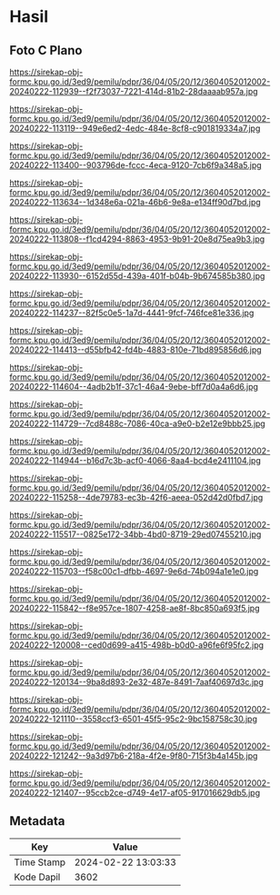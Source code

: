 # Hasil

## Foto C Plano

https://sirekap-obj-formc.kpu.go.id/3ed9/pemilu/pdpr/36/04/05/20/12/3604052012002-20240222-112939--f2f73037-7221-414d-81b2-28daaaab957a.jpg

https://sirekap-obj-formc.kpu.go.id/3ed9/pemilu/pdpr/36/04/05/20/12/3604052012002-20240222-113119--949e6ed2-4edc-484e-8cf8-c901819334a7.jpg

https://sirekap-obj-formc.kpu.go.id/3ed9/pemilu/pdpr/36/04/05/20/12/3604052012002-20240222-113400--903796de-fccc-4eca-9120-7cb6f9a348a5.jpg

https://sirekap-obj-formc.kpu.go.id/3ed9/pemilu/pdpr/36/04/05/20/12/3604052012002-20240222-113634--1d348e6a-021a-46b6-9e8a-e134ff90d7bd.jpg

https://sirekap-obj-formc.kpu.go.id/3ed9/pemilu/pdpr/36/04/05/20/12/3604052012002-20240222-113808--f1cd4294-8863-4953-9b91-20e8d75ea9b3.jpg

https://sirekap-obj-formc.kpu.go.id/3ed9/pemilu/pdpr/36/04/05/20/12/3604052012002-20240222-113930--6152d55d-439a-401f-b04b-9b674585b380.jpg

https://sirekap-obj-formc.kpu.go.id/3ed9/pemilu/pdpr/36/04/05/20/12/3604052012002-20240222-114237--82f5c0e5-1a7d-4441-9fcf-746fce81e336.jpg

https://sirekap-obj-formc.kpu.go.id/3ed9/pemilu/pdpr/36/04/05/20/12/3604052012002-20240222-114413--d55bfb42-fd4b-4883-810e-71bd895856d6.jpg

https://sirekap-obj-formc.kpu.go.id/3ed9/pemilu/pdpr/36/04/05/20/12/3604052012002-20240222-114604--4adb2b1f-37c1-46a4-9ebe-bff7d0a4a6d6.jpg

https://sirekap-obj-formc.kpu.go.id/3ed9/pemilu/pdpr/36/04/05/20/12/3604052012002-20240222-114729--7cd8488c-7086-40ca-a9e0-b2e12e9bbb25.jpg

https://sirekap-obj-formc.kpu.go.id/3ed9/pemilu/pdpr/36/04/05/20/12/3604052012002-20240222-114944--b16d7c3b-acf0-4066-8aa4-bcd4e2411104.jpg

https://sirekap-obj-formc.kpu.go.id/3ed9/pemilu/pdpr/36/04/05/20/12/3604052012002-20240222-115258--4de79783-ec3b-42f6-aeea-052d42d0fbd7.jpg

https://sirekap-obj-formc.kpu.go.id/3ed9/pemilu/pdpr/36/04/05/20/12/3604052012002-20240222-115517--0825e172-34bb-4bd0-8719-29ed07455210.jpg

https://sirekap-obj-formc.kpu.go.id/3ed9/pemilu/pdpr/36/04/05/20/12/3604052012002-20240222-115703--f58c00c1-dfbb-4697-9e6d-74b094a1e1e0.jpg

https://sirekap-obj-formc.kpu.go.id/3ed9/pemilu/pdpr/36/04/05/20/12/3604052012002-20240222-115842--f8e957ce-1807-4258-ae8f-8bc850a693f5.jpg

https://sirekap-obj-formc.kpu.go.id/3ed9/pemilu/pdpr/36/04/05/20/12/3604052012002-20240222-120008--ced0d699-a415-498b-b0d0-a96fe6f95fc2.jpg

https://sirekap-obj-formc.kpu.go.id/3ed9/pemilu/pdpr/36/04/05/20/12/3604052012002-20240222-120134--9ba8d893-2e32-487e-8491-7aaf40697d3c.jpg

https://sirekap-obj-formc.kpu.go.id/3ed9/pemilu/pdpr/36/04/05/20/12/3604052012002-20240222-121110--3558ccf3-6501-45f5-95c2-9bc158758c30.jpg

https://sirekap-obj-formc.kpu.go.id/3ed9/pemilu/pdpr/36/04/05/20/12/3604052012002-20240222-121242--9a3d97b6-218a-4f2e-9f80-715f3b4a145b.jpg

https://sirekap-obj-formc.kpu.go.id/3ed9/pemilu/pdpr/36/04/05/20/12/3604052012002-20240222-121407--95ccb2ce-d749-4e17-af05-917016629db5.jpg


## Metadata

| Key        | Value               |
| ---------- | ------------------- |
| Time Stamp | 2024-02-22 13:03:33 |
| Kode Dapil | 3602                |



